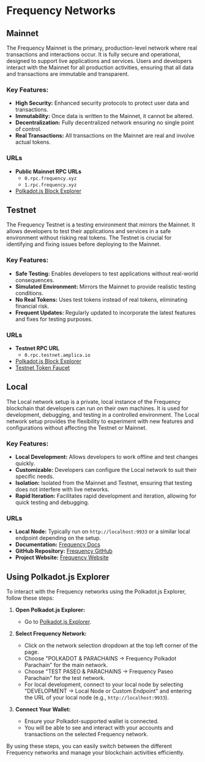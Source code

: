 # Frequency Networks

## Mainnet

The Frequency Mainnet is the primary, production-level network where real transactions and interactions occur. It is fully secure and operational, designed to support live applications and services. Users and developers interact with the Mainnet for all production activities, ensuring that all data and transactions are immutable and transparent.

### Key Features:

- **High Security:** Enhanced security protocols to protect user data and transactions.
- **Immutability:** Once data is written to the Mainnet, it cannot be altered.
- **Decentralization:** Fully decentralized network ensuring no single point of control.
- **Real Transactions:** All transactions on the Mainnet are real and involve actual tokens.

### URLs

- **Public Mainnet RPC URLs**
  - `0.rpc.frequency.xyz`
  - `1.rpc.frequency.xyz`
- [Polkadot.js Block Explorer](https://polkadot.js.org/apps/?rpc=wss%3A%2F%2F1.rpc.frequency.xyz#/explorer)

## Testnet

The Frequency Testnet is a testing environment that mirrors the Mainnet. It allows developers to test their applications and services in a safe environment without risking real tokens. The Testnet is crucial for identifying and fixing issues before deploying to the Mainnet.

### Key Features:

- **Safe Testing:** Enables developers to test applications without real-world consequences.
- **Simulated Environment:** Mirrors the Mainnet to provide realistic testing conditions.
- **No Real Tokens:** Uses test tokens instead of real tokens, eliminating financial risk.
- **Frequent Updates:** Regularly updated to incorporate the latest features and fixes for testing purposes.

### URLs

- **Testnet RPC URL**
  - `0.rpc.testnet.amplica.io`
- [Polkadot.js Block Explorer](https://polkadot.js.org/apps/?rpc=wss%3A%2F%2F0.rpc.testnet.amplica.io#/explorer)
- [Testnet Token Faucet](https://faucet.testnet.frequency.xyz)

## Local

The Local network setup is a private, local instance of the Frequency blockchain that developers can run on their own machines. It is used for development, debugging, and testing in a controlled environment. The Local network setup provides the flexibility to experiment with new features and configurations without affecting the Testnet or Mainnet.

### Key Features:

- **Local Development:** Allows developers to work offline and test changes quickly.
- **Customizable:** Developers can configure the Local network to suit their specific needs.
- **Isolation:** Isolated from the Mainnet and Testnet, ensuring that testing does not interfere with live networks.
- **Rapid Iteration:** Facilitates rapid development and iteration, allowing for quick testing and debugging.

### URLs

- **Local Node:** Typically run on `http://localhost:9933` or a similar local endpoint depending on the setup.
- **Documentation:** [Frequency Docs](https://docs.frequency.xyz/)
- **GitHub Repository:** [Frequency GitHub](https://github.com/frequency-chain/frequency)
- **Project Website:** [Frequency Website](https://www.frequency.xyz/)

## Using Polkadot.js Explorer

To interact with the Frequency networks using the Polkadot.js Explorer, follow these steps:

1. **Open Polkadot.js Explorer:**

   - Go to [Polkadot.js Explorer](https://polkadot.js.org/apps/#/explorer).

2. **Select Frequency Network:**

   - Click on the network selection dropdown at the top left corner of the page.
   - Choose "POLKADOT & PARACHAINS -> Frequency Polkadot Parachain" for the main network.
   - Choose "TEST PASEO & PARACHAINS -> Frequency Paseo Parachain" for the test network.
   - For local development, connect to your local node by selecting "DEVELOPMENT -> Local Node or Custom Endpoint" and entering the URL of your local node (e.g., `http://localhost:9933`).

3. **Connect Your Wallet:**
   - Ensure your Polkadot-supported wallet is connected.
   - You will be able to see and interact with your accounts and transactions on the selected Frequency network.

By using these steps, you can easily switch between the different Frequency networks and manage your blockchain activities efficiently.
